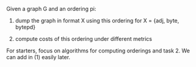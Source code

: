 Given a graph G and an ordering pi:

1. dump the graph in format X using this ordering for X = {adj, byte, bytepd}

2. compute costs of this ordering under different metrics

For starters, focus on algorithms for computing orderings and task 2. We can add in (1) easily later.


